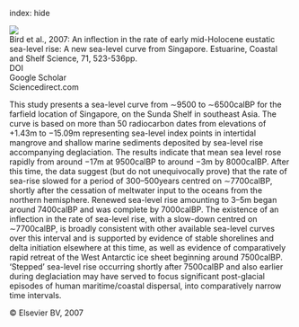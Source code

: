index: hide

<div class="Citation">
    <div class="Citation-thumb CitationThumb-linked"  data-href="https://doi.org/10.1016/j.ecss.2006.07.004">
      <img src="https://static.claimspace.cloud/climate-study-static/refs/thumbs/5/Bird_et_al_2007-thumb.png" />
    </div>

  <div class="Citation-body">
    <div class="Citation-text">Bird et al., 2007: An inflection in the rate of early mid-Holocene eustatic sea-level rise: A new sea-level curve from Singapore. <span class="Article-journal">Estuarine, Coastal and Shelf Science, </span><span class="Article-volume">71, </span>523-536pp.</div>
    <div class="Citation-links">
      <div class="CitationLink" data-href="https://doi.org/10.1016/j.ecss.2006.07.004">
        <div class="CitationLink-icon CitationLink-Doi"></div>
        <div class="CitationLink-text">DOI</div>
      </div>
      <div class="CitationLink" data-href="https://scholar.google.com/scholar?q=10.1016/j.ecss.2006.07.004">
        <div class="CitationLink-icon CitationLink-Scholar"></div>
        <div class="CitationLink-text">Google Scholar</div>
      </div>
      <div class="CitationLink" data-href="http://www.sciencedirect.com/science/article/pii/S0272771406003015">
        <div class="CitationLink-icon CitationLink-Publisher"></div>
        <div class="CitationLink-text">Sciencedirect.com</div>
      </div>
    </div>
  </div>
</div>

This study presents a sea-level curve from ∼9500 to ∼6500calBP for the farfield location of Singapore, on the Sunda Shelf in southeast Asia. The curve is based on more than 50 radiocarbon dates from elevations of +1.43m to −15.09m representing sea-level index points in intertidal mangrove and shallow marine sediments deposited by sea-level rise accompanying deglaciation. The results indicate that mean sea level rose rapidly from around −17m at 9500calBP to around −3m by 8000calBP. After this time, the data suggest (but do not unequivocally prove) that the rate of sea-rise slowed for a period of 300–500years centred on ∼7700calBP, shortly after the cessation of meltwater input to the oceans from the northern hemisphere. Renewed sea-level rise amounting to 3–5m began around 7400calBP and was complete by 7000calBP. The existence of an inflection in the rate of sea-level rise, with a slow-down centred on ∼7700calBP, is broadly consistent with other available sea-level curves over this interval and is supported by evidence of stable shorelines and delta initiation elsewhere at this time, as well as evidence of comparatively rapid retreat of the West Antarctic ice sheet beginning around 7500calBP. ‘Stepped’ sea-level rise occurring shortly after 7500calBP and also earlier during deglaciation may have served to focus significant post-glacial episodes of human maritime/coastal dispersal, into comparatively narrow time intervals.

<div class="Citation-copy">
&copy; Elsevier BV, 2007
</div>